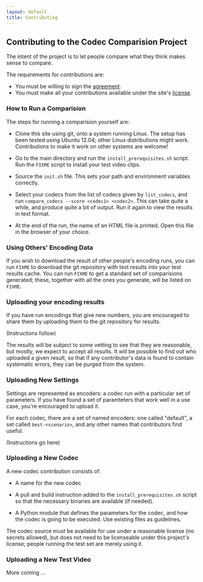 ```yaml
---
layout: default
title: Contributing
---
```


Contributing to the Codec Comparision Project
---------------------------------------------

The intent of the project is to let people compare what they think makes sense
to compare.

The requirements for contributions are:

  * You must be willing to sign the [agreement](/agreement/).
  * You must make all your contributions available under the site's
    [license](/license/).


### How to Run a Comparision

The steps for running a comparision yourself are:

  * Clone this site using git, onto a system running Linux. The setup has been
    tested using Ubuntu 12.04; other Linux distributions might work.
    Contributions to make it work on other systems are welcome!

  * Go to the main directory and run the `install_prerequisites.sh` script.
    Run the `FIXME` script to install your test video clips.

  * Source the `init.sh` file. This sets your path and environment variables
    correctly.

  * Select your codecs from the list of codecs
    given by `list_codecs`, and run `compare_codecs --score <codec1> <codec2>`.
    This can take quite a while, and produce quite a bit of output. Run it
    again to view the results in text format.

  * At the end of the run, the name of an HTML file is printed. Open this file
    in the browser of your choice.


### Using Others' Encoding Data

If you wish to download the result of other people's encoding runs, you can
run `FIXME` to download the git repository with test results into your test
results cache. You can run `FIXME` to get a standard set of comparisions
generated; these, together with all the ones you generate, will be listed on
`FIXME`.


### Uploading your encoding results

If you have run encodings that give new numbers, you are encouraged to share
them by uploading them to the git repository for results.

(Instructions follow)

The results will be subject to some vetting to see that they are reasonable,
but mostly, we expect to accept all results. It will be possible to find out
who uploaded a given result, so that if any contributor's data is found to
contain systematic errors, they can be purged from the system.


### Uploading New Settings

Settings are represented as encoders: a codec run with a particular set of
parameters. If you have found a set of paramteters that work well in a use
case, you're encouraged to upload it.

For each codec, there are a set of named encoders: one called "default", a
set called `best-<scenario>`, and any other names that contributors find
useful.

(Instructions go here)


### Uploading a New Codec

A new codec contribution consists of:

  * A name for the new codec

  * A pull and build instruction added to the `install_prerequisites.sh`
    script so that the necessary binaries are available (if needed).

  * A Python module that defines the parameters for the codec, and how the
    codec is going to be executed. Use existing files as guidelines.

The codec source must be available for use under a reasonable license (no
secrets allowed), but does not need to be licenseable under this project's
license; people running the test set are merely using it.


### Uploading a New Test Video

More coming ...
